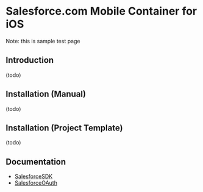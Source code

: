 # Salesforce.com Mobile Container for iOS
Note: this is sample test page

Introduction
------------
(todo)

Installation (Manual)
---------------------
(todo)

Installation (Project Template)
-------------------------------
(todo)

Documentation
-------------

* [SalesforceSDK](http://forcedotcom.github.com/MobileContainer-iOS/Documentation/SalesforceSDK/index.html)
* [SalesforceOAuth](http://forcedotcom.github.com/MobileContainer-iOS/Documentation/SalesforceOAuth/index.html)